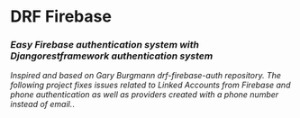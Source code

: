 # DRF Firebase
### <em>Easy Firebase authentication system with Djangorestframework authentication system</em>
 
<em>Inspired and based on  Gary Burgmann drf-firebase-auth repository. The following project fixes issues related to Linked Accounts from Firebase and phone authentication as well as providers created with a phone number instead of email.</em>.




